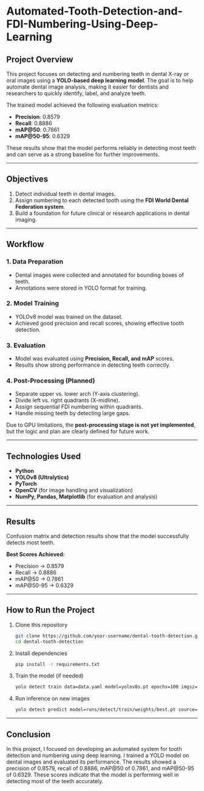 # Automated-Tooth-Detection-and-FDI-Numbering-Using-Deep-Learning

## Project Overview

This project focuses on detecting and numbering teeth in dental X-ray or oral images using a **YOLO-based deep learning model**.
The goal is to help automate dental image analysis, making it easier for dentists and researchers to quickly identify, label, and analyze teeth.

The trained model achieved the following evaluation metrics:

* **Precision**: 0.8579
* **Recall**: 0.8886
* **mAP\@50**: 0.7861
* **mAP\@50-95**: 0.6329

These results show that the model performs reliably in detecting most teeth and can serve as a strong baseline for further improvements.

---

## Objectives

1. Detect individual teeth in dental images.
2. Assign numbering to each detected tooth using the **FDI World Dental Federation system**.
3. Build a foundation for future clinical or research applications in dental imaging.

---

##  Workflow

### 1. Data Preparation

* Dental images were collected and annotated for bounding boxes of teeth.
* Annotations were stored in YOLO format for training.

### 2. Model Training

* YOLOv8 model was trained on the dataset.
* Achieved good precision and recall scores, showing effective tooth detection.

### 3. Evaluation

* Model was evaluated using **Precision, Recall, and mAP** scores.
* Results show strong performance in detecting teeth correctly.

### 4. Post-Processing (Planned)

* Separate upper vs. lower arch (Y-axis clustering).
* Divide left vs. right quadrants (X-midline).
* Assign sequential FDI numbering within quadrants.
* Handle missing teeth by detecting large gaps.

 Due to GPU limitations, the **post-processing stage is not yet implemented**, but the logic and plan are clearly defined for future work.

---

##  Technologies Used

* **Python**
* **YOLOv8 (Ultralytics)**
* **PyTorch**
* **OpenCV** (for image handling and visualization)
* **NumPy, Pandas, Matplotlib** (for evaluation and analysis)

---

## Results

Confusion matrix and detection results show that the model successfully detects most teeth.

**Best Scores Achieved:**

* Precision → 0.8579
* Recall → 0.8886
* mAP\@50 → 0.7861
* mAP\@50-95 → 0.6329

---

## How to Run the Project

1. Clone this repository

   ```bash
   git clone https://github.com/your-username/dental-tooth-detection.git
   cd dental-tooth-detection
   ```

2. Install dependencies

   ```bash
   pip install -r requirements.txt
   ```

3. Train the model (if needed)

   ```bash
   yolo detect train data=data.yaml model=yolov8s.pt epochs=100 imgsz=640
   ```

4. Run inference on new images

   ```bash
   yolo detect predict model=runs/detect/train/weights/best.pt source=your_test_images/
   ```

---
##  Conclusion
In this project, I focused on developing an automated system for tooth detection and numbering using deep learning. I trained a YOLO model on dental images and evaluated its performance. The results showed a precision of 0.8579, recall of 0.8886, mAP@50 of 0.7861, and mAP@50-95 of 0.6329. These scores indicate that the model is performing well in detecting most of the teeth accurately.
